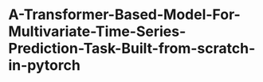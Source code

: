 # A-Transformer-Based-Model-For-Multivariate-Time-Series-Prediction-Task-Built-from-scratch-in-pytorch